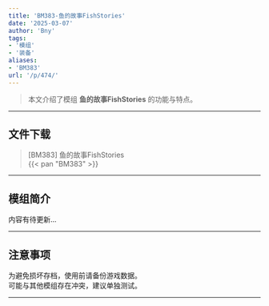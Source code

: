 ```yaml
---
title: 'BM383-鱼的故事FishStories'
date: '2025-03-07'
author: 'Bny'
tags:
- '模组'
- '装备'
aliases:
- 'BM383'
url: '/p/474/'
---
```


> 本文介绍了模组 **鱼的故事FishStories** 的功能与特点。

---

## 文件下载

> [BM383] 鱼的故事FishStories  
{{< pan "BM383" >}}  

---

## 模组简介

>  
内容有待更新...  

---

## 注意事项

>  
为避免损坏存档，使用前请备份游戏数据。  
可能与其他模组存在冲突，建议单独测试。  

---

